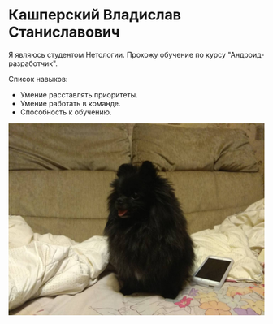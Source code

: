 # Кашперский Владислав Станиславович

Я являюсь студентом Нетологии. Прохожу обучение по курсу "Андроид-разработчик".

Список навыков:
* Умение расставлять приоритеты.
* Умение работать в команде.
* Способность к обучению.


![IMG1.JPG](img/IMG1.JPG)